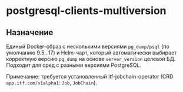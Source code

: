 # postgresql-clients-multiversion

## Назначение
Единый Docker-образ с несколькими версиями `pg_dump/psql` (по умолчанию 9.5…17) и Helm-чарт, который автоматически выбирает корректную версию `pg_dump` на основе `server_version` целевой БД. Подходит для сред с разными версиями PostgreSQL.

Примечание: требуется установленный itf-jobchain-operator (CRD `app.itf.com/v1alpha1`: `Job`, `JobChain`).
